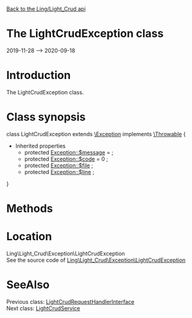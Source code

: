 [Back to the Ling/Light_Crud api](https://github.com/lingtalfi/Light_Crud/blob/master/doc/api/Ling/Light_Crud.md)



The LightCrudException class
================
2019-11-28 --> 2020-09-18






Introduction
============

The LightCrudException class.



Class synopsis
==============


class <span class="pl-k">LightCrudException</span> extends [\Exception](http://php.net/manual/en/class.exception.php) implements [\Throwable](http://php.net/manual/en/class.throwable.php) {

- Inherited properties
    - protected  [Exception::$message](#property-message) =  ;
    - protected  [Exception::$code](#property-code) = 0 ;
    - protected  [Exception::$file](#property-file) ;
    - protected  [Exception::$line](#property-line) ;

}






Methods
==============






Location
=============
Ling\Light_Crud\Exception\LightCrudException<br>
See the source code of [Ling\Light_Crud\Exception\LightCrudException](https://github.com/lingtalfi/Light_Crud/blob/master/Exception/LightCrudException.php)



SeeAlso
==============
Previous class: [LightCrudRequestHandlerInterface](https://github.com/lingtalfi/Light_Crud/blob/master/doc/api/Ling/Light_Crud/CrudRequestHandler/LightCrudRequestHandlerInterface.md)<br>Next class: [LightCrudService](https://github.com/lingtalfi/Light_Crud/blob/master/doc/api/Ling/Light_Crud/Service/LightCrudService.md)<br>
